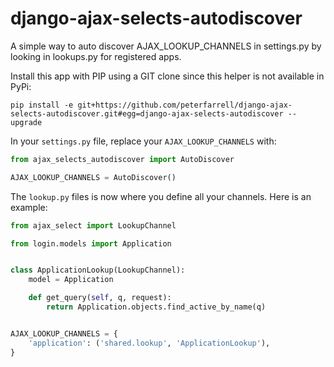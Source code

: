 django-ajax-selects-autodiscover
================================

A simple way to auto discover AJAX_LOOKUP_CHANNELS in settings.py by looking in lookups.py for registered apps.

Install this app with PIP using a GIT clone since this helper is not available in PyPi:

```console
pip install -e git+https://github.com/peterfarrell/django-ajax-selects-autodiscover.git#egg=django-ajax-selects-autodiscover --upgrade
```

In your `settings.py` file, replace your `AJAX_LOOKUP_CHANNELS` with:

```python
from ajax_selects_autodiscover import AutoDiscover

AJAX_LOOKUP_CHANNELS = AutoDiscover()
```

The `lookup.py` files is now where you define all your channels.  Here is an example:

```python
from ajax_select import LookupChannel

from login.models import Application


class ApplicationLookup(LookupChannel):
    model = Application

    def get_query(self, q, request):
        return Application.objects.find_active_by_name(q)


AJAX_LOOKUP_CHANNELS = {
    'application': ('shared.lookup', 'ApplicationLookup'),
}
```
